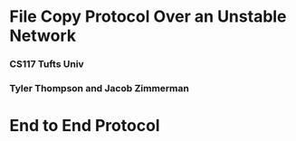 # File Copy Protocol Over an Unstable Network

### CS117 Tufts Univ

### Tyler Thompson and Jacob Zimmerman

# End to End Protocol

